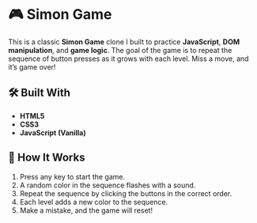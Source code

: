 # 🎮 Simon Game

This is a classic **Simon Game** clone I built to practice **JavaScript**, **DOM manipulation**, and **game logic**. The goal of the game is to repeat the sequence of button presses as it grows with each level. Miss a move, and it’s game over!

## 🛠️ Built With

- **HTML5**
- **CSS3**
- **JavaScript (Vanilla)**

## 🚀 How It Works

1. Press any key to start the game.
2. A random color in the sequence flashes with a sound.
3. Repeat the sequence by clicking the buttons in the correct order.
4. Each level adds a new color to the sequence.
5. Make a mistake, and the game will reset!
